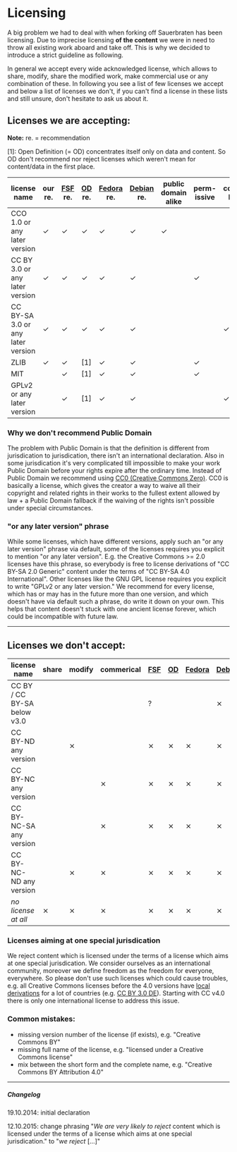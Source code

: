 # Licensing

A big problem we had to deal with when forking off Sauerbraten has been licensing. Due to imprecise licensing **of the content** we were in need to throw all existing work aboard and take off. This is why we decided to introduce a strict guideline as following.

In general we accept every wide acknowledged license, which allows to share, modify, share the modified work, make commercial use or any combination of these. In following you see a list of few licenses we accept and below a list of licenses we don't, if you can't find a license in these lists and still unsure, don't hesitate to ask us about it.

## Licenses we are accepting:
**Note:** re. = recommendation

[1]: Open Definition (= OD) concentrates itself only on data and content. So OD don't recommend nor reject licenses which weren't mean for content/data in the first place. 

license name     | our re. | [FSF](https://www.gnu.org/licenses/license-list.en.html) re. | [OD](http://opendefinition.org/licenses/) re. | [Fedora](https://fedoraproject.org/wiki/Licensing:Main?rd=Licensing#Content_Licenses) re. | [Debian](https://wiki.debian.org/DFSGLicenses) re. | public domain alike | perm- issive | copy- left
---------------- | --- | ------------------------- | --- | ------ | ------ | ------------- | ---------- | --------
CCO 1.0 or any later version | ✓ | ✓ | ✓ | ✓ | ✓ | ✓ | | 
CC BY 3.0 or any later version | ✓ | ✓ | ✓ | ✓ | ✓ | | ✓ | 
CC BY-SA 3.0 or any later version | ✓ | ✓ | ✓ | ✓ | ✓ | | | ✓
ZLIB | ✓ | ✓ | [1] | ✓ | ✓ | | ✓ |
MIT | | ✓ | [1] | ✓ | ✓ | | ✓ |
GPLv2 or any later version | | ✓ | [1] | ✓ | ✓ | | | ✓

### Why we don't recommend Public Domain
The problem with Public Domain is that the definition is different from jurisdication to jurisdication, there isn't an international declaration. Also in some jurisdication it's very complicated till impossible to make your work Public Domain before your rights expire after the ordinary time. Instead of Public Domain we recommend using [CC0 (Creative Commons Zero)](https://creativecommons.org/about/cc0). CC0 is basically a license, which gives the creator a way to waive all their copyright and related rights in their works to the fullest extent allowed by law + a Public Domain fallback if the waiving of the rights isn't possible under special circumstances.

### "or any later version" phrase
While some licenses, which have different versions, apply such an "or any later version" phrase via default, some of the licenses requires you explicit to mention "or any later version". E.g. the Creative Commons >= 2.0 licenses have this phrase, so everybody is free to license derivations of "CC BY-SA 2.0 Generic" content under the terms of "CC BY-SA 4.0 International". Other licenses like the GNU GPL license requires you explicit to write "GPLv2 or any later version." We recommend for every license, which has or may has in the future more than one version, and which doesn't have via default such a phrase, do write it down on your own. This helps that content doesn't stuck with one ancient license forever, which could be incompatible with future law.

***

## Licenses we don't accept:

license name     | share        | modify       | commerical   | [FSF](https://www.gnu.org/licenses/license-list.en.html) | [OD](http://opendefinition.org/licenses/)| [Fedora](https://fedoraproject.org/wiki/Licensing:Main?rd=Licensing#Content_Licenses) | [Debian](https://wiki.debian.org/DFSGLicenses)
---------------- | ------------ | ------------ | ------------ | --- | --- | ------ | ------
CC BY / CC BY-SA below v3.0 |  |  |  | ? | | | ⨯
CC BY-ND any version | | ⨯ | | ⨯ | ⨯ | ⨯ | ⨯
CC BY-NC any version | | | ⨯ | ⨯ | ⨯ | ⨯ | ⨯
CC BY-NC-SA any version | | | ⨯ | ⨯ | ⨯ | ⨯ | ⨯
CC BY-NC-ND any version | | ⨯ | ⨯ | ⨯ | ⨯ | ⨯ | ⨯
*no license at all* | ⨯ | ⨯ | ⨯ | ⨯ | ⨯ | ⨯ | ⨯

### Licenses aiming at one special jurisdication
We reject content which is licensed under the terms of a license which aims at one special jurisdication. We consider ourselves as an international community, moreover we define freedom as the freedom for everyone, everywhere. So please don't use such licenses which could cause troubles, e.g. all Creative Commons licenses before the 4.0 versions have [local derivations](https://en.wikipedia.org/wiki/Creative_Commons_jurisdiction_ports) for a lot of countries (e.g. [CC BY 3.0 DE](https://creativecommons.org/licenses/by/3.0/de/deed.en)). Starting with CC v4.0 there is only one international license to address this issue.

### Common mistakes:
* missing version number of the license (if exists), e.g. "Creative Commons BY"
* missing full name of the license, e.g. "licensed under a Creative Commons license"
* mix between the short form and the complete name, e.g. "Creative Commons BY Attribution 4.0"

***

##### Changelog
19.10.2014: initial declaration

12.10.2015: change phrasing "_We are very likely to reject_ content which is licensed under the terms of a license which aims at one special jurisdication." to "_we reject_ [...]"